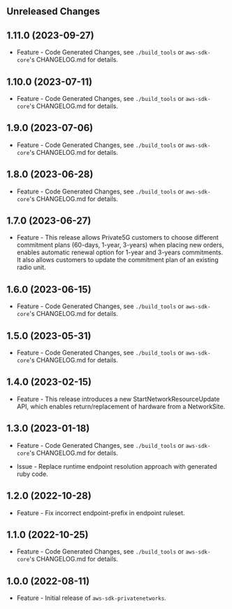 Unreleased Changes
------------------

1.11.0 (2023-09-27)
------------------

* Feature - Code Generated Changes, see `./build_tools` or `aws-sdk-core`'s CHANGELOG.md for details.

1.10.0 (2023-07-11)
------------------

* Feature - Code Generated Changes, see `./build_tools` or `aws-sdk-core`'s CHANGELOG.md for details.

1.9.0 (2023-07-06)
------------------

* Feature - Code Generated Changes, see `./build_tools` or `aws-sdk-core`'s CHANGELOG.md for details.

1.8.0 (2023-06-28)
------------------

* Feature - Code Generated Changes, see `./build_tools` or `aws-sdk-core`'s CHANGELOG.md for details.

1.7.0 (2023-06-27)
------------------

* Feature - This release allows Private5G customers to choose different commitment plans (60-days, 1-year, 3-years) when placing new orders, enables automatic renewal option for 1-year and 3-years commitments. It also allows customers to update the commitment plan of an existing radio unit.

1.6.0 (2023-06-15)
------------------

* Feature - Code Generated Changes, see `./build_tools` or `aws-sdk-core`'s CHANGELOG.md for details.

1.5.0 (2023-05-31)
------------------

* Feature - Code Generated Changes, see `./build_tools` or `aws-sdk-core`'s CHANGELOG.md for details.

1.4.0 (2023-02-15)
------------------

* Feature - This release introduces a new StartNetworkResourceUpdate API, which enables return/replacement of hardware from a NetworkSite.

1.3.0 (2023-01-18)
------------------

* Feature - Code Generated Changes, see `./build_tools` or `aws-sdk-core`'s CHANGELOG.md for details.

* Issue - Replace runtime endpoint resolution approach with generated ruby code.

1.2.0 (2022-10-28)
------------------

* Feature - Fix incorrect endpoint-prefix in endpoint ruleset.

1.1.0 (2022-10-25)
------------------

* Feature - Code Generated Changes, see `./build_tools` or `aws-sdk-core`'s CHANGELOG.md for details.

1.0.0 (2022-08-11)
------------------

* Feature - Initial release of `aws-sdk-privatenetworks`.

